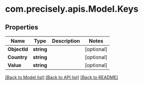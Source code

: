 # com.precisely.apis.Model.Keys
## Properties

Name | Type | Description | Notes
------------ | ------------- | ------------- | -------------
**ObjectId** | **string** |  | [optional] 
**Country** | **string** |  | [optional] 
**Value** | **string** |  | [optional] 

[[Back to Model list]](../README.md#documentation-for-models) [[Back to API list]](../README.md#documentation-for-api-endpoints) [[Back to README]](../README.md)

